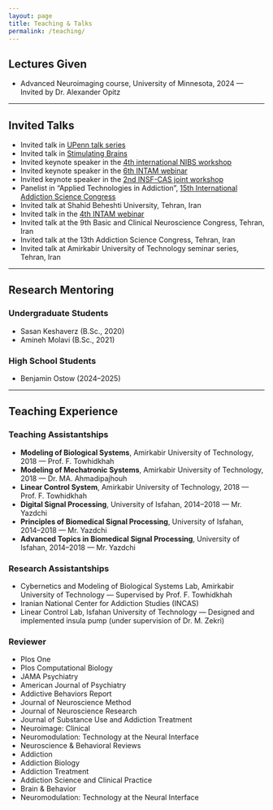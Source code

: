 ```yaml
---
layout: page
title: Teaching & Talks
permalink: /teaching/
---
```


## Lectures Given

- Advanced Neuroimaging course, University of Minnesota, 2024 — Invited by Dr. Alexander Opitz
  
---

## Invited Talks

- Invited talk in [UPenn talk series](https://bsky.app/profile/desmondoathes.bsky.social/post/3logg6bzijs2s)
- Invited talk in [Stimulating Brains](https://stimulatingbrains.org/14-ghazaleh-soleimani-colleen-hanlon/)
- Invited keynote speaker in the [4th international NIBS workshop](https://nibs-workshop.umn.edu)
- Invited keynote speaker in the [6th INTAM webinar](https://www.youtube.com/watch?v=F51mhoREk4o&t=40s)
- Invited keynote speaker in the [2nd INSF-CAS joint workshop](https://www.youtube.com/watch?v=28LKYHtY7bA)
- Panelist in “Applied Technologies in Addiction”, [15th International Addiction Science Congress](https://www.youtube.com/watch?v=9Gav7XlIp6k)
- Invited talk at Shahid Beheshti University, Tehran, Iran 
- Invited talk in the [4th INTAM webinar](https://www.youtube.com/watch?v=PAvLOlXa4oI)
- Invited talk at the 9th Basic and Clinical Neuroscience Congress, Tehran, Iran
- Invited talk at the 13th Addiction Science Congress, Tehran, Iran
- Invited talk at Amirkabir University of Technology seminar series, Tehran, Iran
  
---

## Research Mentoring

### Undergraduate Students
- Sasan Keshaverz (B.Sc., 2020)
- Amineh Molavi (B.Sc., 2021)
### High School Students
- Benjamin Ostow (2024–2025)

---

## Teaching Experience

### Teaching Assistantships
- **Modeling of Biological Systems**, Amirkabir University of Technology, 2018 — Prof. F. Towhidkhah
- **Modeling of Mechatronic Systems**, Amirkabir University of Technology, 2018 — Dr. MA. Ahmadipajhouh
- **Linear Control System**, Amirkabir University of Technology, 2018 — Prof. F. Towhidkhah
- **Digital Signal Processing**, University of Isfahan, 2014–2018 — Mr. Yazdchi
- **Principles of Biomedical Signal Processing**, University of Isfahan, 2014–2018 — Mr. Yazdchi
- **Advanced Topics in Biomedical Signal Processing**, University of Isfahan, 2014–2018 — Mr. Yazdchi

### Research Assistantships
- Cybernetics and Modeling of Biological Systems Lab, Amirkabir University of Technology — Supervised by Prof. F. Towhidkhah
- Iranian National Center for Addiction Studies (INCAS)
- Linear Control Lab, Isfahan University of Technology — Designed and implemented insula pump (under supervision of Dr. M. Zekri)

### Reviewer
- Plos One
- Plos Computational Biology
- JAMA Psychiatry
- American Journal of Psychiatry
- Addictive Behaviors Report
- Journal of Neuroscience Method
- Journal of Neuroscience Research
- Journal of Substance Use and Addiction Treatment
- Neuroimage: Clinical
- Neuromodulation: Technology at the Neural Interface
- Neuroscience & Behavioral Reviews
- Addiction
- Addiction Biology
- Addiction Treatment
- Addiction Science and Clinical Practice
- Brain & Behavior
- Neuromodulation: Technology at the Neural Interface

